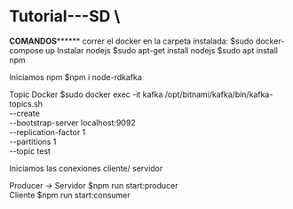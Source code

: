 # Tutorial---SD \\
**************COMANDOS********************
correr el docker en la carpeta instalada:
	$sudo docker-compose up
Instalar nodejs
	$sudo apt-get install nodejs
	$sudo apt install npm
	
Iniciamos npm
	$npm i node-rdkafka
	
Topic Docker
	$sudo docker exec -it kafka /opt/bitnami/kafka/bin/kafka-topics.sh \
	    --create \
	    --bootstrap-server localhost:9092 \
	    --replication-factor 1 \
	    --partitions 1 \
	    --topic test
	    
Iniciamos las conexiones cliente/ servidor

Producer -> 
Servidor
	$npm run start:producer	   
Cliente
	$npm run start:consumer
